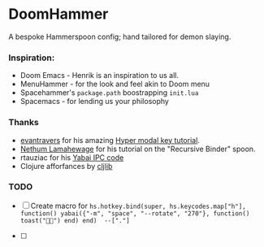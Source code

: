 # DoomHammer
A bespoke Hammerspoon config; hand tailored for demon slaying. 

### Inspiration:
- Doom Emacs - Henrik is an inspiration to us all. 
- MenuHammer - for the look and feel akin to Doom menu 
- Spacehammer's `package.path` boostrapping `init.lua`
- Spacemacs - for lending us your philosophy

### Thanks
- [evantravers](https://github.com/evantravers) for his amazing [Hyper modal key tutorial](https://evantravers.com/articles/2020/06/08/hammerspoon-a-better-better-hyper-key/).
- [Nethum Lamahewage](https://nethumlamahewage.medium.com/setting-up-a-global-leader-key-for-macos-using-hammerspoon-f0330f8a7a4a) for his tutorial on the "Recursive Binder" spoon.
- rtauziac for his [Yabai IPC code](https://github.com/rtauziac/Hammerspoon-Yabai/)
- Clojure afforfances by [cljlib](https://gitlab.com/andreyorst/fennel-cljlib)

### TODO
- [ ] Create macro for 
  `hs.hotkey.bind(super, hs.keycodes.map["h"], function() yabai({"-m", "space", "--rotate", "270"}, function() toast("🔲🔁") end) end)  --["."]`

- [ ] 